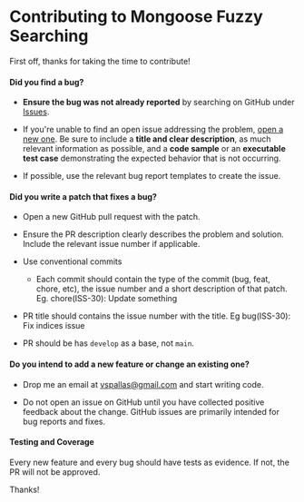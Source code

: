 # Contributing to Mongoose Fuzzy Searching

First off, thanks for taking the time to contribute!

#### **Did you find a bug?**

- **Ensure the bug was not already reported** by searching on GitHub under [Issues](https://github.com/VassilisPallas/gvs/issues).

- If you're unable to find an open issue addressing the problem, [open a new one](https://github.com/VassilisPallas/gvs/issues/new). Be sure to include a **title and clear description**, as much relevant information as possible, and a **code sample** or an **executable test case** demonstrating the expected behavior that is not occurring.

- If possible, use the relevant bug report templates to create the issue.

#### **Did you write a patch that fixes a bug?**

- Open a new GitHub pull request with the patch.

- Ensure the PR description clearly describes the problem and solution. Include the relevant issue number if applicable.

- Use conventional commits

  - Each commit should contain the type of the commit (bug, feat, chore, etc), the issue number and a short description of that patch. Eg. chore(ISS-30): Update something

- PR title should contains the issue number with the title. Eg bug(ISS-30): Fix indices issue

- PR should be has `develop` as a base, not `main`.

#### **Do you intend to add a new feature or change an existing one?**

- Drop me an email at vspallas@gmail.com and start writing code.

- Do not open an issue on GitHub until you have collected positive feedback about the change. GitHub issues are primarily intended for bug reports and fixes.

#### **Testing and Coverage**

Every new feature and every bug should have tests as evidence. If not, the PR will not be approved.

Thanks!